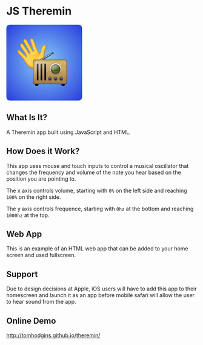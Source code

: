 # JS Theremin

[![](theremin.png)](http://tomhodgins.github.io/theremin/)

## What Is It?

A Theremin app built using JavaScript and HTML.

## How Does it Work?

This app uses mouse and touch inputs to control a musical oscillator that changes the frequency and volume of the note you hear based on the position you are pointing to.

The x axis controls volume, starting with `0%` on the left side and reaching `100%` on the right side.

The y axis controls frequence, starting with `0hz` at the bottom and reaching `1000hz` at the top.

## Web App

This is an example of an HTML web app that can be added to your home screen and used fullscreen.


## Support

Due to design decisions at Apple, iOS users will have to add this app to their homescreen and launch it as an app before mobile safari will allow the user to hear sound from the app.

## Online Demo

http://tomhodgins.github.io/theremin/
